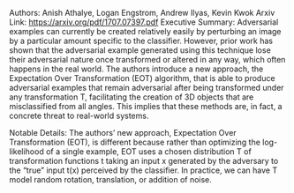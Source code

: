 
Authors: Anish Athalye, Logan Engstrom, Andrew Ilyas, Kevin Kwok
Arxiv Link: https://arxiv.org/pdf/1707.07397.pdf
Executive Summary: Adversarial examples can currently be created relatively easily by perturbing an image by a particular amount specific to the classifier. However, prior work has shown that the adversarial example generated using this technique lose their adversarial nature once transformed or altered in any way, which often happens in the real world. The authors introduce a new approach, the Expectation Over Transformation (EOT) algorithm, that is able to produce adversarial examples that remain adversarial after being transformed under any transformation T, facilitating the creation of 3D objects that are misclassified from all angles. This implies that these methods are, in fact, a concrete threat to real-world systems.

Notable Details: The authors’ new approach, Expectation Over Transformation (EOT), is different because rather than optimizing the log-likelihood of a single example, EOT uses a chosen distribution T of transformation functions t taking an input x generated by the adversary to the “true” input t(x) perceived by the classifier. In practice, we can have T model random rotation, translation, or addition of noise.
